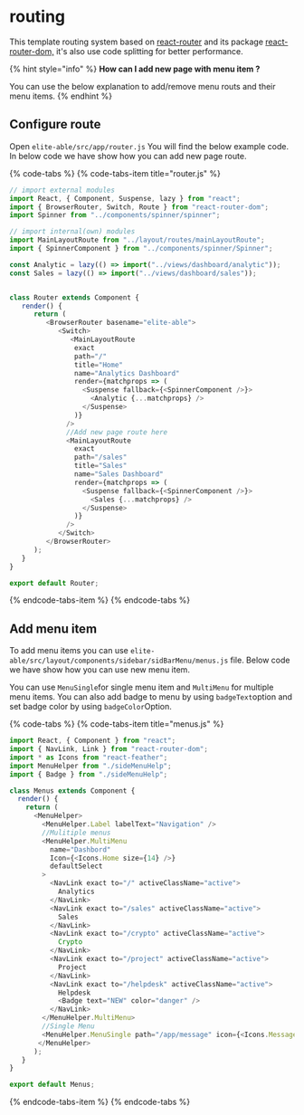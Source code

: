 # routing

This template routing system based on [react-router](https://reacttraining.com/react-router/) and its package [react-router-dom,](https://reacttraining.com/react-router/web/guides/quick-start) it's also use code splitting for better performance.

{% hint style="info" %}
**How can I add new page with menu item ?**

You can use the below explanation to add/remove menu routs and their menu items.
{% endhint %}

## Configure route

Open `elite-able/src/app/router.js` You will find the below example code. In below code we have show how you can add new page route.

{% code-tabs %}
{% code-tabs-item title="router.js" %}
```javascript
// import external modules
import React, { Component, Suspense, lazy } from "react";
import { BrowserRouter, Switch, Route } from "react-router-dom";
import Spinner from "../components/spinner/spinner";

// import internal(own) modules
import MainLayoutRoute from "../layout/routes/mainLayoutRoute";
import { SpinnerComponent } from "../components/spinner/Spinner";

const Analytic = lazy(() => import("../views/dashboard/analytic"));
const Sales = lazy(() => import("../views/dashboard/sales"));


class Router extends Component {
   render() {
      return (
         <BrowserRouter basename="elite-able">
            <Switch>
               <MainLayoutRoute
                exact
                path="/"
                title="Home"
                name="Analytics Dashboard"
                render={matchprops => (
                  <Suspense fallback={<SpinnerComponent />}>
                    <Analytic {...matchprops} />
                  </Suspense>
                )}
              />
              //Add new page route here
              <MainLayoutRoute
                exact
                path="/sales"
                title="Sales"
                name="Sales Dashboard"
                render={matchprops => (
                  <Suspense fallback={<SpinnerComponent />}>
                    <Sales {...matchprops} />
                  </Suspense>
                )}
              />
            </Switch>
         </BrowserRouter>
      );
   }
}

export default Router;
```
{% endcode-tabs-item %}
{% endcode-tabs %}

## Add menu item

To add menu items you can use `elite-able/src/layout/components/sidebar/sidBarMenu/menus.js` file. Below code we have show how you can use new menu item.

You can use `MenuSingle`for single menu item and `MultiMenu` for multiple menu items. You can also add badge to menu by using `badgeText`option and set badge color by using `badgeColor`Option.

{% code-tabs %}
{% code-tabs-item title="menus.js" %}
```javascript
import React, { Component } from "react";
import { NavLink, Link } from "react-router-dom";
import * as Icons from "react-feather";
import MenuHelper from "./sideMenuHelp";
import { Badge } from "./sideMenuHelp";

class Menus extends Component {
  render() {
    return (
      <MenuHelper>
        <MenuHelper.Label labelText="Navigation" />
        //Mulitiple menus
        <MenuHelper.MultiMenu
          name="Dashbord"
          Icon={<Icons.Home size={14} />}
          defaultSelect
        >
          <NavLink exact to="/" activeClassName="active">
            Analytics
          </NavLink>
          <NavLink exact to="/sales" activeClassName="active">
            Sales
          </NavLink>
          <NavLink exact to="/crypto" activeClassName="active">
            Crypto
          </NavLink>
          <NavLink exact to="/project" activeClassName="active">
            Project
          </NavLink>
          <NavLink exact to="/helpdesk" activeClassName="active">
            Helpdesk
            <Badge text="NEW" color="danger" />
          </NavLink>
        </MenuHelper.MultiMenu>
        //Single Menu
        <MenuHelper.MenuSingle path="/app/message" icon={<Icons.MessageCircle size={14} />} text="Message" />
       </MenuHelper>
      );
   }
}

export default Menus;
```
{% endcode-tabs-item %}
{% endcode-tabs %}

